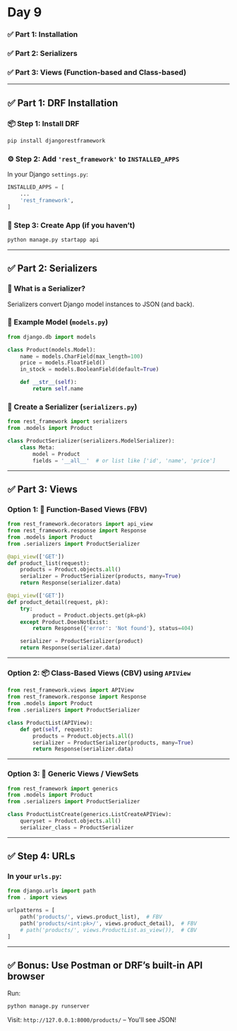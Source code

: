 # Day 9

### ✅ Part 1: Installation

### ✅ Part 2: Serializers

### ✅ Part 3: Views (Function-based and Class-based)

---

## ✅ Part 1: DRF Installation

### 📦 Step 1: Install DRF

```bash
pip install djangorestframework
```

### ⚙️ Step 2: Add `'rest_framework'` to `INSTALLED_APPS`

In your Django `settings.py`:

```python
INSTALLED_APPS = [
    ...
    'rest_framework',
]
```

### 🚀 Step 3: Create App (if you haven’t)

```bash
python manage.py startapp api
```

---

## ✅ Part 2: Serializers

### 🔸 What is a Serializer?

Serializers convert Django model instances to JSON (and back).

### 🧱 Example Model (`models.py`)

```python
from django.db import models

class Product(models.Model):
    name = models.CharField(max_length=100)
    price = models.FloatField()
    in_stock = models.BooleanField(default=True)

    def __str__(self):
        return self.name
```

### 🧰 Create a Serializer (`serializers.py`)

```python
from rest_framework import serializers
from .models import Product

class ProductSerializer(serializers.ModelSerializer):
    class Meta:
        model = Product
        fields = '__all__'  # or list like ['id', 'name', 'price']
```

---

## ✅ Part 3: Views

### Option 1: 📌 **Function-Based Views (FBV)**

```python
from rest_framework.decorators import api_view
from rest_framework.response import Response
from .models import Product
from .serializers import ProductSerializer

@api_view(['GET'])
def product_list(request):
    products = Product.objects.all()
    serializer = ProductSerializer(products, many=True)
    return Response(serializer.data)
```

```python
@api_view(['GET'])
def product_detail(request, pk):
    try:
        product = Product.objects.get(pk=pk)
    except Product.DoesNotExist:
        return Response({'error': 'Not found'}, status=404)

    serializer = ProductSerializer(product)
    return Response(serializer.data)
```

---

### Option 2: 📦 **Class-Based Views (CBV)** using `APIView`

```python
from rest_framework.views import APIView
from rest_framework.response import Response
from .models import Product
from .serializers import ProductSerializer

class ProductList(APIView):
    def get(self, request):
        products = Product.objects.all()
        serializer = ProductSerializer(products, many=True)
        return Response(serializer.data)
```

---

### Option 3: 🚀 **Generic Views / ViewSets**

```python
from rest_framework import generics
from .models import Product
from .serializers import ProductSerializer

class ProductListCreate(generics.ListCreateAPIView):
    queryset = Product.objects.all()
    serializer_class = ProductSerializer
```

---

## ✅ Step 4: URLs

### In your `urls.py`:

```python
from django.urls import path
from . import views

urlpatterns = [
    path('products/', views.product_list),  # FBV
    path('products/<int:pk>/', views.product_detail),  # FBV
    # path('products/', views.ProductList.as_view()),  # CBV
]
```

---

## ✅ Bonus: Use Postman or DRF’s built-in API browser

Run:

```bash
python manage.py runserver
```

Visit:
`http://127.0.0.1:8000/products/` – You'll see JSON!

